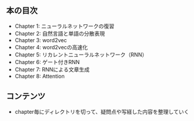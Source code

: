 ## 本の目次
- Chapter 1: ニューラルネットワークの復習
- Chapter 2: 自然言語と単語の分散表現
- Chapter 3: word2vec
- Chapter 4: word2vecの高速化
- Chapter 5: リカレントニューラルネットワーク（RNN）
- Chapter 6: ゲート付きRNN
- Chapter 7: RNNによる文章生成
- Chapter 8: Attention

## コンテンツ
- chapter毎にディレクトリを切って、疑問点や写経した内容を整理していく
